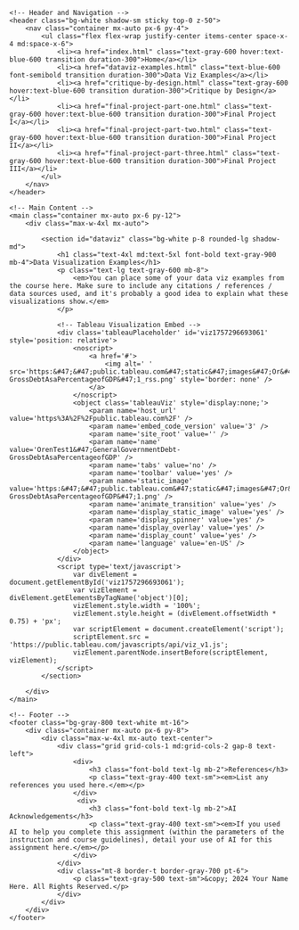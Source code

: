 <!DOCTYPE html>
<html lang="en">
<head>
    <meta charset="UTF-8">
    <meta name="viewport" content="width=device-width, initial-scale=1.0">
    <title>Data Viz Examples - TSWD Portfolio</title>
    <script src="https://cdn.tailwindcss.com"></script>
    <link rel="preconnect" href="https://fonts.googleapis.com">
    <link rel="preconnect" href="https://fonts.gstatic.com" crossorigin>
    <link href="https://fonts.googleapis.com/css2?family=Inter:wght@400;500;600;700&display=swap" rel="stylesheet">
    <style>
        body {
            font-family: 'Inter', sans-serif;
        }
    </style>
</head>
<body class="bg-gray-50 text-gray-800">

    <!-- Header and Navigation -->
    <header class="bg-white shadow-sm sticky top-0 z-50">
        <nav class="container mx-auto px-6 py-4">
            <ul class="flex flex-wrap justify-center items-center space-x-4 md:space-x-6">
                <li><a href="index.html" class="text-gray-600 hover:text-blue-600 transition duration-300">Home</a></li>
                <li><a href="dataviz-examples.html" class="text-blue-600 font-semibold transition duration-300">Data Viz Examples</a></li>
                <li><a href="critique-by-design.html" class="text-gray-600 hover:text-blue-600 transition duration-300">Critique by Design</a></li>
                <li><a href="final-project-part-one.html" class="text-gray-600 hover:text-blue-600 transition duration-300">Final Project I</a></li>
                <li><a href="final-project-part-two.html" class="text-gray-600 hover:text-blue-600 transition duration-300">Final Project II</a></li>
                <li><a href="final-project-part-three.html" class="text-gray-600 hover:text-blue-600 transition duration-300">Final Project III</a></li>
            </ul>
        </nav>
    </header>

    <!-- Main Content -->
    <main class="container mx-auto px-6 py-12">
        <div class="max-w-4xl mx-auto">

            <section id="dataviz" class="bg-white p-8 rounded-lg shadow-md">
                <h1 class="text-4xl md:text-5xl font-bold text-gray-900 mb-4">Data Visualization Examples</h1>
                <p class="text-lg text-gray-600 mb-8">
                    <em>You can place some of your data viz examples from the course here. Make sure to include any citations / references / data sources used, and it's probably a good idea to explain what these visualizations show.</em>
                </p>

                <!-- Tableau Visualization Embed -->
                <div class='tableauPlaceholder' id='viz1757296693061' style='position: relative'>
                    <noscript>
                        <a href='#'>
                            <img alt=' ' src='https:&#47;&#47;public.tableau.com&#47;static&#47;images&#47;Or&#47;OrenTest1&#47;GeneralGovernmentDebt-GrossDebtAsaPercentageofGDP&#47;1_rss.png' style='border: none' />
                        </a>
                    </noscript>
                    <object class='tableauViz' style='display:none;'>
                        <param name='host_url' value='https%3A%2F%2Fpublic.tableau.com%2F' />
                        <param name='embed_code_version' value='3' />
                        <param name='site_root' value='' />
                        <param name='name' value='OrenTest1&#47;GeneralGovernmentDebt-GrossDebtAsaPercentageofGDP' />
                        <param name='tabs' value='no' />
                        <param name='toolbar' value='yes' />
                        <param name='static_image' value='https:&#47;&#47;public.tableau.com&#47;static&#47;images&#47;Or&#47;OrenTest1&#47;GeneralGovernmentDebt-GrossDebtAsaPercentageofGDP&#47;1.png' />
                        <param name='animate_transition' value='yes' />
                        <param name='display_static_image' value='yes' />
                        <param name='display_spinner' value='yes' />
                        <param name='display_overlay' value='yes' />
                        <param name='display_count' value='yes' />
                        <param name='language' value='en-US' />
                    </object>
                </div>
                <script type='text/javascript'>
                    var divElement = document.getElementById('viz1757296693061');
                    var vizElement = divElement.getElementsByTagName('object')[0];
                    vizElement.style.width = '100%';
                    vizElement.style.height = (divElement.offsetWidth * 0.75) + 'px';
                    var scriptElement = document.createElement('script');
                    scriptElement.src = 'https://public.tableau.com/javascripts/api/viz_v1.js';
                    vizElement.parentNode.insertBefore(scriptElement, vizElement);
                </script>
            </section>

        </div>
    </main>

    <!-- Footer -->
    <footer class="bg-gray-800 text-white mt-16">
        <div class="container mx-auto px-6 py-8">
            <div class="max-w-4xl mx-auto text-center">
                <div class="grid grid-cols-1 md:grid-cols-2 gap-8 text-left">
                    <div>
                        <h3 class="font-bold text-lg mb-2">References</h3>
                        <p class="text-gray-400 text-sm"><em>List any references you used here.</em></p>
                    </div>
                     <div>
                        <h3 class="font-bold text-lg mb-2">AI Acknowledgements</h3>
                        <p class="text-gray-400 text-sm"><em>If you used AI to help you complete this assignment (within the parameters of the instruction and course guidelines), detail your use of AI for this assignment here.</em></p>
                    </div>
                </div>
                <div class="mt-8 border-t border-gray-700 pt-6">
                    <p class="text-gray-500 text-sm">&copy; 2024 Your Name Here. All Rights Reserved.</p>
                </div>
            </div>
        </div>
    </footer>

</body>
</html>

